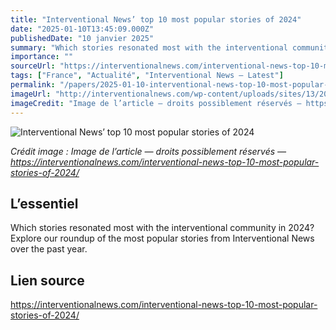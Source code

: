 ```yaml
---
title: "Interventional News’ top 10 most popular stories of 2024"
date: "2025-01-10T13:45:09.000Z"
publishedDate: "10 janvier 2025"
summary: "Which stories resonated most with the interventional community in 2024? Explore our roundup of the most popular stories from Interventional News over the past year."
importance: ""
sourceUrl: "https://interventionalnews.com/interventional-news-top-10-most-popular-stories-of-2024/"
tags: ["France", "Actualité", "Interventional News — Latest"]
permalink: "/papers/2025-01-10-interventional-news-top-10-most-popular-stories-of-2024"
imageUrl: "http://interventionalnews.com/wp-content/uploads/sites/13/2025/01/Untitled-design-1.png"
imageCredit: "Image de l’article — droits possiblement réservés — https://interventionalnews.com/interventional-news-top-10-most-popular-stories-of-2024/"
---
```


![Interventional News’ top 10 most popular stories of 2024](http://interventionalnews.com/wp-content/uploads/sites/13/2025/01/Untitled-design-1.png)

*Crédit image : Image de l’article — droits possiblement réservés — https://interventionalnews.com/interventional-news-top-10-most-popular-stories-of-2024/*

## L’essentiel

Which stories resonated most with the interventional community in 2024? Explore our roundup of the most popular stories from Interventional News over the past year.

## Lien source

https://interventionalnews.com/interventional-news-top-10-most-popular-stories-of-2024/
